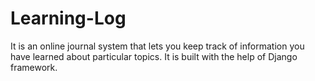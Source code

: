 # Learning-Log
It is an online journal system that lets you keep track of information you have learned about particular topics.
It is built with the help of Django framework.
